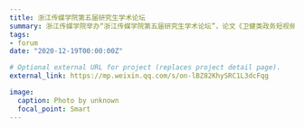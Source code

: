 ```yaml
---
title: 浙江传媒学院第五届研究生学术论坛
summary: 浙江传媒学院举办“浙江传媒学院第五届研究生学术论坛”，论文《卫健类政务短视频的时间影响因素实证分析》入选。
tags:
- forum
date: "2020-12-19T00:00:00Z"

# Optional external URL for project (replaces project detail page).
external_link: https://mp.weixin.qq.com/s/on-lBZ82KhySRC1L3dcFqg

image:
  caption: Photo by unknown
  focal_point: Smart
---
```

